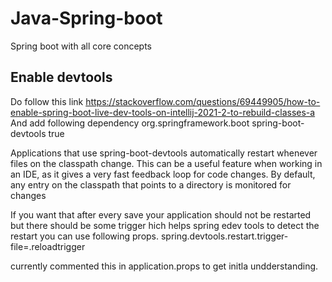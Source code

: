 # Java-Spring-boot
Spring boot with all core concepts

## Enable devtools
Do follow this link https://stackoverflow.com/questions/69449905/how-to-enable-spring-boot-live-dev-tools-on-intellij-2021-2-to-rebuild-classes-a
And add following dependency
<dependency>
<groupId>org.springframework.boot</groupId>
<artifactId>spring-boot-devtools</artifactId>
<optional>true</optional>
</dependency>

Applications that use spring-boot-devtools automatically restart whenever files on the classpath change. This can be a useful feature when working in an IDE, as it gives a very fast feedback loop for code changes. By default, any entry on the classpath that points to a directory is monitored for changes

If you want that after every save your application should not be restarted but there should be some trigger hich helps spring edev tools to detect the restart you can use following props.
spring.devtools.restart.trigger-file=.reloadtrigger

currently commented this in application.props to get initla undderstanding.